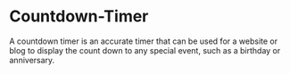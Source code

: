 # Countdown-Timer
A countdown timer is an accurate timer that can be used for a website or blog to display the count down to any special event, such as a birthday or anniversary.
